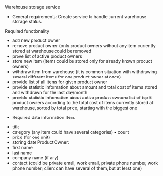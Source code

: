 Warehouse storage service

- General requirements: 
Create service to handle current warehouse storage status.

Required functionality
* add new product owner
* remove product owner (only product owners without any item currently
stored at warehouse could be removed
* prove list of active product owners
* store new item (items could be stored only for already known product
owners)
* withdraw item from warehouse (it is common situation with withdrawing
several different items for one product owner at once)
* provide list of all items for given product owner
* provide statistic information about amount and total cost of items stored
and withdrawn for the last day/month
* provide statistic information about active product owners: list of top 5
product owners according to the total cost of items currently stored at warehouse, sorted by total price, starting with the biggest one

- Required data information
Item:
* title
* category (any item could have several categories) • count
* price (for one unit)
* storing date
Product Owner:
* first name
* last name
* company name (if any)
* contact (could be private email, work email, private phone number, work
phone number; client can have several of them, but at least one)
